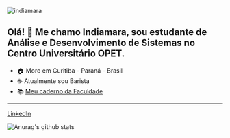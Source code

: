 ![indiamara](https://user-images.githubusercontent.com/57465331/120900948-28b93400-c60e-11eb-8964-fde257d81f5e.png)

## Olá! 👋 Me chamo Indiamara, sou estudante de Análise e Desenvolvimento de Sistemas no Centro Universitário OPET.

 - 🏠 Moro em Curitiba - Paraná - Brasil
 - ☕ Atualmente sou Barista
 - 📚 <a href="https://www.notion.so/indiamara/An-lise-e-Desenvolvimento-de-Sistemas-bd6e80e0fb3c415ca165ee4cc0117e2a"> Meu caderno da Faculdade</a>
---
[LinkedIn](https://www.linkedin.com/in/indiamaraenes/ "LinkedIn")

![Anurag's github stats](https://github-readme-stats.vercel.app/api?username=indiamaraenes&show_icons=true&theme=gruvbox)



